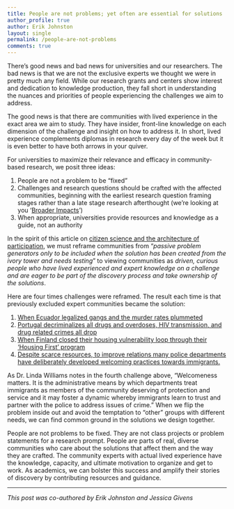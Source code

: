 ```yaml
---
title: People are not problems; yet often are essential for solutions 
author_profile: true
author: Erik Johnston
layout: single
permalink: /people-are-not-problems
comments: true
---
```

There’s good news and bad news for universities and our researchers. The bad news is that we are not the exclusive experts we thought we were in pretty much any field. While our research grants and centers show interest and dedication to knowledge production, they fall short in understanding the nuances and priorities of people experiencing the challenges we aim to address.

The good news is that there are communities with lived experience in the exact area we aim to study. They have insider, front-line knowledge on each dimension of the challenge and insight on how to address it. In short, lived experience complements diplomas in research every day of the week but it is even better to have both arrows in your quiver.  
 
For universities to maximize their relevance and efficacy in community-based research, we posit three ideas:
 
1. People are not a problem to be “fixed”
2. Challenges and research questions should be crafted with the affected communities, beginning with the earliest research question framing stages rather than a late stage research afterthought (we’re looking at you ‘[Broader Impacts](http://chadorzel.com/principles/2010/06/17/the-problem-of-broader-impacts/)’)
3. When appropriate, universities provide resources and knowledge as a guide, not an authority
 
In the spirit of this article on [citizen science and the architecture of participation](https://fellowsblog.ted.com/how-citizen-science-bridges-the-gap-between-science-and-society-d693af125ae4), we must reframe communities from “*passive problem generators only to be included when the solution has been created from the ivory tower and needs testing*” to viewing communities as *driven, curious people who have lived experienced and expert knowledge on a challenge and are eager to be part of the discovery process and take ownership of the solutions*.
 
Here are four times challenges were reframed. The result each time is that previously excluded expert communities became the solution:
 
1. [When Ecuador legalized gangs and the murder rates plummeted](https://www.vox.com/future-perfect/2019/3/26/18281325/ecuador-legalize-gangs)
2. [Portugal decriminalizes all drugs and overdoses, HIV transmission, and drug related crimes all drop](https://www.theguardian.com/news/2017/dec/05/portugals-radical-drugs-policy-is-working-why-hasnt-the-world-copied-it)
3. [When Finland closed their housing vulnerability loop through their ‘Housing First’ program](https://www.weforum.org/agenda/2018/02/how-finland-solved-homelessness/)
4. [Despite scarce resources, to improve relations many police departments have deliberately developed welcoming practices towards immigrants.](https://blogs.lse.ac.uk/usappblog/2015/06/24/despite-scarce-resources-to-improve-relations-many-police-departments-have-deliberately-developed-welcoming-practices-towards-immigrants/)

As Dr. Linda Williams notes in the fourth challenge above, “Welcomeness matters. It is the administrative means by which departments treat immigrants as members of the community deserving of protection and service and it may foster a dynamic whereby immigrants learn to trust and partner with the police to address issues of crime.” When we flip the problem inside out and avoid the temptation to “other” groups with different needs, we can find common ground in the solutions we design together. 

People are not problems to be fixed. They are not class projects or problem statements for a research prompt. People are parts of real, diverse communities who care about the solutions that affect them and the way they are crafted. The community experts with actual lived experience have the knowledge, capacity, and ultimate motivation to organize and get to work. As academics, we can bolster this success and amplify their stories of discovery by contributing resources and guidance. 

---
*This post was co-authored by Erik Johnston and Jessica Givens*
